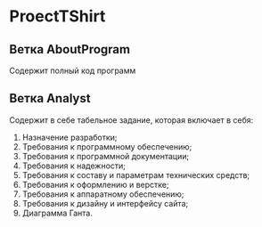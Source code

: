 # ProectTShirt
## Ветка AboutProgram
Содержит полный код программ
## Ветка Analyst
Содержит в себе табельное задание, которая включает в себя:
1) Назначение разработки;
2) Требования к программному обеспечению;
3) Требования к программной документации;
4) Требования к надежности;
5) Требования к составу и параметрам технических средств;
6) Требования к оформлению и верстке;
7) Требования к аппаратному обеспечению;
8) Требования к дизайну и интерфейсу сайта;
9) Диаграмма Ганта.
